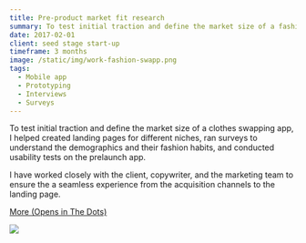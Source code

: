 ```yaml
---
title: Pre-product market fit research
summary: To test initial traction and define the market size of a fashion marketplace app, I helped created landing pages for different niches, ran surveys to understand the demographics and their fashion habits, and conducted usability tests on the prelaunch app.
date: 2017-02-01
client: seed stage start-up
timeframe: 3 months
image: /static/img/work-fashion-swapp.png
tags:
  - Mobile app
  - Prototyping
  - Interviews
  - Surveys
---
```


To test initial traction and define the market size of a clothes swapping app, I helped created landing pages for different niches, ran surveys to understand the demographics and their fashion habits, and conducted usability tests on the prelaunch app. 

I have worked closely with the client, copywriter, and the marketing team to ensure the a seamless experience from the acquisition channels to the landing page. 

[More (Opens in The Dots)](https://the-dots.com/projects/clothes-swap-marketplace-app-164373)

<img src="https://images1.the-dots.com/834461/screen-shot-2017-05-14-at-23-44-31.png?p=projectImageFullJpg">
